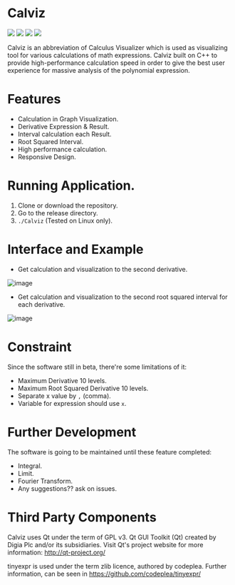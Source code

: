 # Calviz

![](https://img.shields.io/github/last-commit/felixfilipi/Calviz)
![](https://img.shields.io/badge/Beta-V1.0.0-red)
![](https://img.shields.io/github/issues/felixfilipi/Calviz)
![](https://img.shields.io/github/repo-size/felixfilipi/Calviz)

Calviz is an abbreviation of Calculus Visualizer which is used as visualizing tool for various calculations of math expressions. Calviz built on C++ to provide high-performance calculation speed in order to give the best user experience for massive analysis of the polynomial expression.



# Features
* Calculation in Graph Visualization.
* Derivative Expression & Result.
* Interval calculation each Result.
* Root Squared Interval.
* High performance calculation.
* Responsive Design.


# Running Application.
1. Clone or download the repository.
2. Go to the release directory.
3. `./Calviz` (Tested on Linux only).



# Interface and Example

* Get calculation and visualization to the second derivative.


![image](https://user-images.githubusercontent.com/65327805/190873183-8f36c1e5-39e3-4408-899e-46bceb54ae51.png)


* Get calculation and visualization to the second root squared interval for each derivative.

![image](https://user-images.githubusercontent.com/65327805/190873307-00b6bcf9-7221-49ed-a87d-374d7d2dd060.png)



# Constraint

Since the software still in beta, there're some limitations of it:

* Maximum Derivative 10 levels.
* Maximum Root Squared Derivative 10 levels.
* Separate x value by `,` (comma).
* Variable for expression should use `x`.


# Further Development

The software is going to be maintained until these feature completed:
* Integral.
* Limit.
* Fourier Transform.
* Any suggestions?? ask on issues.



# Third Party Components
Calviz uses Qt under the term of GPL v3. Qt GUI Toolkit (Qt) created by Digia Plc and/or its subsidiaries. Visit Qt's project website for more information: http://qt-project.org/

tinyexpr is used under the term zlib licence, authored by codeplea. Further information, can be seen in https://github.com/codeplea/tinyexpr/

